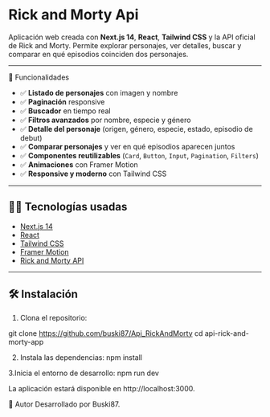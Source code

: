 # Rick and Morty Api

Aplicación web creada con **Next.js 14**, **React**, **Tailwind CSS** y la API oficial de Rick and Morty. 
Permite explorar personajes, ver detalles, buscar y comparar en qué episodios coinciden dos personajes.

---

🚀 Funcionalidades

- ✅ **Listado de personajes** con imagen y nombre
- ✅ **Paginación** responsive
- ✅ **Buscador** en tiempo real
- ✅ **Filtros avanzados** por nombre, especie y género
- ✅ **Detalle del personaje** (origen, género, especie, estado, episodio de debut)
- ✅ **Comparar personajes** y ver en qué episodios aparecen juntos
- ✅ **Componentes reutilizables** (`Card`, `Button`, `Input`, `Pagination`, `Filters`)
- ✅ **Animaciones** con Framer Motion
- ✅ **Responsive y moderno** con Tailwind CSS

---

## 🧑‍💻 Tecnologías usadas

- [Next.js 14](https://nextjs.org/)
- [React](https://react.dev/)
- [Tailwind CSS](https://tailwindcss.com/)
- [Framer Motion](https://www.framer.com/motion/)
- [Rick and Morty API](https://rickandmortyapi.com/)

---

## 🛠️ Instalación

1. Clona el repositorio:

git clone https://github.com/buski87/Api_RickAndMorty
cd api-rick-and-morty-app


2. Instala las dependencias:
npm install

3.Inicia el entorno de desarrollo:
npm run dev

La aplicación estará disponible en http://localhost:3000.

🧠 Autor
Desarrollado por Buski87.
